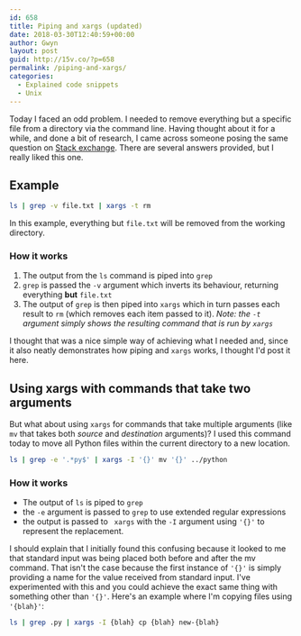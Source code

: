 ```yaml
---
id: 658
title: Piping and xargs (updated)
date: 2018-03-30T12:40:59+00:00
author: Gwyn
layout: post
guid: http://15v.co/?p=658
permalink: /piping-and-xargs/
categories:
  - Explained code snippets
  - Unix
---
```

Today I faced an odd problem. I needed to remove everything but a specific file from a directory via the command line. Having thought about it for a while, and done a bit of research, I came across someone posing the same question on [Stack exchange](http://unix.stackexchange.com/questions/153862/remove-all-files-directories-except-for-one-file). There are several answers provided, but I really liked this one.

## Example

```bash
ls | grep -v file.txt | xargs -t rm
```

In this example, everything but `file.txt` will be removed from the working directory.

### How it works

  1. The output from the `ls` command is piped into `grep`
  2. `grep` is passed the `-v` argument which inverts its behaviour, returning everything **but** `file.txt`
  3. The output of `grep` is then piped into `xargs` which in turn passes each result to `rm` (which removes each item passed to it). _Note: the `-t` argument simply shows the resulting command that is run by `xargs`_

I thought that was a nice simple way of achieving what I needed and, since it also neatly demonstrates how piping and `xargs` works, I thought I'd post it here.

## Using xargs with commands that take two arguments

But what about using `xargs` for commands that take multiple arguments (like `mv` that takes both _source_ and _destination_ arguments)? I used this command today to move all Python files within the current directory to a new location.

```bash
ls | grep -e '.*py$' | xargs -I '{}' mv '{}' ../python
```

### How it works

<li style="list-style-type: none;">
  <ul>
    <li>
      The output of <code>ls</code> is piped to <code>grep</code>
    </li>
    <li>
      the <code>-e</code> argument is passed to <code>grep</code> to use extended regular expressions
    </li>
    <li>
      the output is passed to <code> xargs</code> with the <code>-I</code> argument using <code>'{}'</code> to represent the replacement.
    </li>
  </ul>
</li>

I should explain that I initially found this confusing because it looked to me that standard input was being placed both before and after the mv command. That isn't the case because the first instance of `'{}'` is simply providing a name for the value received from standard input. I've experimented with this and you could achieve the exact same thing with something other than `'{}'`. Here's an example where I'm copying files using `'{blah}'`:

```bash
ls | grep .py | xargs -I {blah} cp {blah} new-{blah}
```